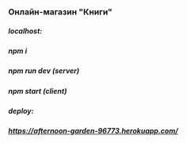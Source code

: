 ### Онлайн-магазин "Книги"

##### localhost:
##### npm i
##### npm run dev (server)
##### npm start (client)

##### deploy:
##### https://afternoon-garden-96773.herokuapp.com/
